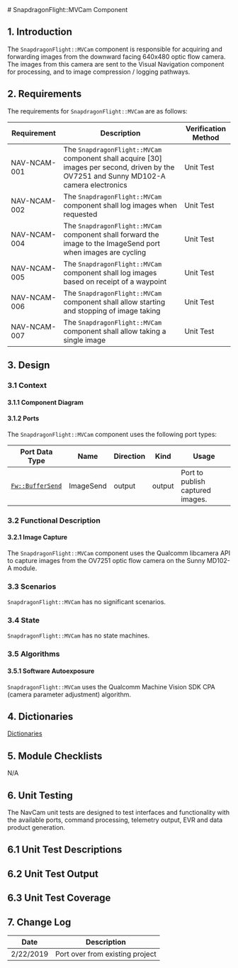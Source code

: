 <title>SnapdragonFlight::MVCam Component SDD</title>
# SnapdragonFlight::MVCam Component

## 1. Introduction

The `SnapdragonFlight::MVCam` component is responsible for acquiring and forwarding images from the downward facing 640x480 optic flow camera. The images from this camera are sent to the Visual Navigation component for processing, and to image compression / logging pathways.

## 2. Requirements

The requirements for `SnapdragonFlight::MVCam` are as follows:

Requirement | Description | Verification Method
----------- | ----------- | -------------------
NAV-NCAM-001 | The `SnapdragonFlight::MVCam` component shall acquire [30] images per second, driven by the OV7251 and Sunny MD102-A camera electronics | Unit Test
NAV-NCAM-002 | The `SnapdragonFlight::MVCam` component shall log images when requested | Unit Test
NAV-NCAM-004 | The `SnapdragonFlight::MVCam` component shall forward the image to the ImageSend port when images are cycling | Unit Test
NAV-NCAM-005 | The `SnapdragonFlight::MVCam` component shall log images based on receipt of a waypoint | Unit Test
NAV-NCAM-006 | The `SnapdragonFlight::MVCam` component shall allow starting and stopping of image taking | Unit Test
NAV-NCAM-007 | The `SnapdragonFlight::MVCam` component shall allow taking a single image | Unit Test



## 3. Design

### 3.1 Context

#### 3.1.1 Component Diagram

#### 3.1.2 Ports

The `SnapdragonFlight::MVCam` component uses the following port types:

Port Data Type | Name | Direction | Kind | Usage
-------------- | ---- | --------- | ---- | -----
[`Fw::BufferSend`](../../../Fw/Buffer/docs/sdd.html) | ImageSend | output | output | Port to publish captured images.

### 3.2 Functional Description

#### 3.2.1 Image Capture

The `SnapdragonFlight::MVCam` component uses the Qualcomm libcamera API to capture images from the
OV7251 optic flow camera on the Sunny MD102-A module.

### 3.3 Scenarios

`SnapdragonFlight::MVCam` has no significant scenarios.

### 3.4 State

`SnapdragonFlight::MVCam` has no state machines.

### 3.5 Algorithms

#### 3.5.1 Software Autoexposure

`SnapdragonFlight::MVCam` uses the Qualcomm Machine Vision SDK CPA (camera parameter
  adjustment) algorithm.

## 4. Dictionaries

[Dictionaries](NavCam.html)

## 5. Module Checklists

N/A

## 6. Unit Testing
The NavCam unit tests are designed to test interfaces and functionality with the available ports, command processing, telemetry output, EVR and data product generation.

## 6.1 Unit Test Descriptions

## 6.2 Unit Test Output

## 6.3 Unit Test Coverage

## 7. Change Log

Date | Description
---- | -----------
2/22/2019 | Port over from existing project